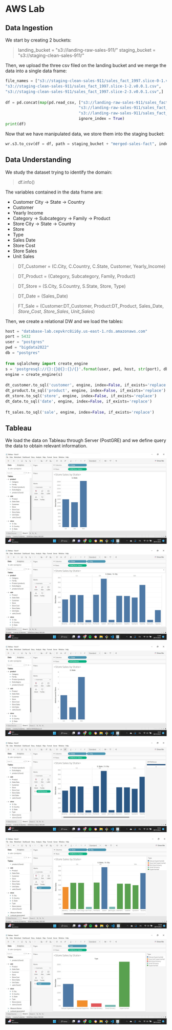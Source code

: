 # AWS Lab

## Data Ingestion

We start by creating 2 buckets:

> landing_bucket = "s3://landing-raw-sales-911/"
> staging_bucket = "s3://staging-clean-sales-911/"

Then, we upload the three csv filed on the landing bucket and we merge the data into a single data frame:

```python
file_names = ["s3://staging-clean-sales-911/sales_fact_1997.slice-0-1.v0.0.1.csv", 
"s3://staging-clean-sales-911/sales_fact_1997.slice-1-2.v0.0.1.csv", 
"s3://staging-clean-sales-911/sales_fact_1997.slice-2-3.v0.0.1.csv",]
    
df = pd.concat(map(pd.read_csv, ["s3://landing-raw-sales-911/sales_fact_1997.slice-0-1.v0.0.1.csv", 
                                "s3://landing-raw-sales-911/sales_fact_1997.slice-1-2.v0.0.1.csv", 
                                "s3://landing-raw-sales-911/sales_fact_1997.slice-2-3.v0.0.1.csv"]), 
                                ignore_index = True)
print(df)
```

Now that we have manipulated data, we store them into the staging bucket:

```python
wr.s3.to_csv(df = df, path = staging_bucket + "merged-sales-fact", index = False)
```

## Data Understanding

We study the dataset trying to identify the domain:

> df.info()

The variables contained in the data frame are:

- Customer City -> State -> Country
- Customer
- Yearly Income
- Category -> Subcategory -> Family -> Product
- Store City -> State -> Country
- Store
- Type
- Sales Date
- Store Cost
- Store Sales
- Unit Sales
    
> DT_Customer = (C.City, C.Country, C.State, Customer, Yearly_Income)

> DT_Product = (Category, Subcategory, Family, Product)

> DT_Store = (S.City, S.Country, S.State, Store, Type)

> DT_Date = (Sales_Date)

> FT_Sale = (Customer:DT_Customer, Product:DT_Product, Sales_Date, *Store_Cost*, *Store_Sales*, *Unit_Sales*)

Then, we create a relational DW and we load the tables:

```python
host = "database-lab.cepvkrc8ii6y.us-east-1.rds.amazonaws.com"
port = 5432
user = "postgres"
pwd = "bigdata2022"
db = "postgres"

from sqlalchemy import create_engine
s = 'postgresql://{}:{}@{}:{}/{}'.format(user, pwd, host, str(port), db)
engine = create_engine(s)

dt_customer.to_sql('customer', engine, index=False, if_exists='replace')
dt_product.to_sql('product', engine, index=False, if_exists='replace')
dt_store.to_sql('store', engine, index=False, if_exists='replace')
dt_date.to_sql('date', engine, index=False, if_exists='replace')

ft_sales.to_sql('sale', engine, index=False, if_exists='replace')
```

## Tableau

We load the data on Tableau through Server (PostGRE) and we define query the data to obtain relevant information.

![](screen-1.jpg)

![](screen-2.jpg)

![](screen-3.jpg)

![](screen-4.jpg)

![](screen-5.jpg)

![](screen-6.jpg)
